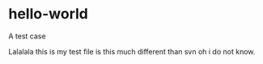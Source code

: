 # hello-world
A test case

Lalalala this is my test file is this much different than svn oh i do not know.
